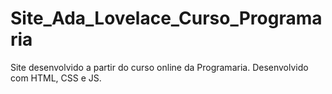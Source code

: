 # Site_Ada_Lovelace_Curso_Programaria
Site desenvolvido a partir do curso online da Programaria. Desenvolvido com HTML, CSS e JS.

